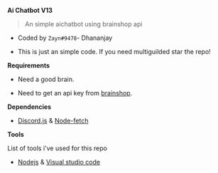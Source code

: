 **__Ai Chatbot__ V13**

> An simple aichatbot using brainshop api

- Coded by `Zayn#9478`- Dhananjay

- This is just an simple code. If you need multiguilded star the repo!

**__Requirements__**

- Need a good brain.

- Need to get an api key from [brainshop](https://brainshop.ai/).


**__Dependencies__**

- [Discord.js](https://npmjs.com/discord.js) & [Node-fetch](https://npmjs.com/node-fetch)

**__Tools__**

List of tools i've used for this repo

- [Nodejs](https://nodejs.org) & [Visual studio code](https://code.visualstudio.com/)
